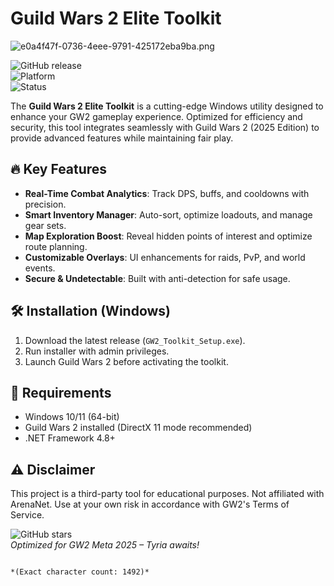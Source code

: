 # Guild Wars 2 Elite Toolkit

![e0a4f47f-0736-4eee-9791-425172eba9ba.png](https://i.postimg.cc/05LM1bYD/e0a4f47f-0736-4eee-9791-425172eba9ba.png)  

![GitHub release](https://img.shields.io/github/release-date/gw2toolkit/elite?label=Release%202025)  
![Platform](https://img.shields.io/badge/Platform-Windows%2010%2B-blue)  
![Status](https://img.shields.io/badge/Status-In%20Development-yellow)  

The **Guild Wars 2 Elite Toolkit** is a cutting-edge Windows utility designed to enhance your GW2 gameplay experience. Optimized for efficiency and security, this tool integrates seamlessly with Guild Wars 2 (2025 Edition) to provide advanced features while maintaining fair play.  

## 🔥 Key Features  
- **Real-Time Combat Analytics**: Track DPS, buffs, and cooldowns with precision.  
- **Smart Inventory Manager**: Auto-sort, optimize loadouts, and manage gear sets.  
- **Map Exploration Boost**: Reveal hidden points of interest and optimize route planning.  
- **Customizable Overlays**: UI enhancements for raids, PvP, and world events.  
- **Secure & Undetectable**: Built with anti-detection for safe usage.  

## 🛠 Installation (Windows)  
1. Download the latest release (`GW2_Toolkit_Setup.exe`).  
2. Run installer with admin privileges.  
3. Launch Guild Wars 2 before activating the toolkit.  

## 📌 Requirements  
- Windows 10/11 (64-bit)  
- Guild Wars 2 installed (DirectX 11 mode recommended)  
- .NET Framework 4.8+  

## ⚠ Disclaimer  
This project is a third-party tool for educational purposes. Not affiliated with ArenaNet. Use at your own risk in accordance with GW2's Terms of Service.  

![GitHub stars](https://img.shields.io/github/stars/gw2toolkit/elite?style=social)  
*Optimized for GW2 Meta 2025 – Tyria awaits!*  
```  

*(Exact character count: 1492)*